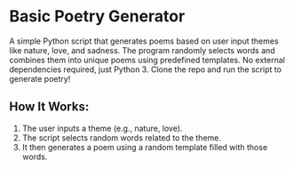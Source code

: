 # Basic Poetry Generator
A simple Python script that generates poems based on user input themes like nature, love, and sadness. The program randomly selects words and combines them into unique poems using predefined templates. No external dependencies required, just Python 3. Clone the repo and run the script to generate poetry!
## How It Works:
1. The user inputs a theme (e.g., nature, love).
2. The script selects random words related to the theme.
3. It then generates a poem using a random template filled with those words.

